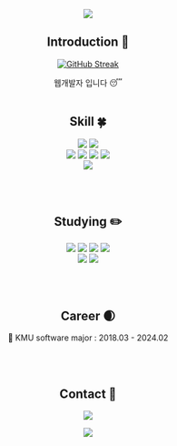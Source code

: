 <p align="center">
  <img src="https://capsule-render.vercel.app/api?type=wave&height=100&section=header&text=&fontSize=50&animation=fadeIn&color=282A36&fontColor=F8F8F2" />
</p>

<div align=center>
<!--소개-->

## Introduction :raised_hands:
<a href="https://git.io/streak-stats"><img src="https://streak-stats.demolab.com?user=sanghyun1128&theme=dracula&border_radius=5&hide_border=true&date_format=%5BY.%5Dn.j" alt="GitHub Streak" /></a>

웹개발자 입니다 :sleeping:
<br/><br/>
 
 <!--기술스택-->
  ## Skill :four_leaf_clover:
  <img src="https://img.shields.io/badge/React-20232A?style=for-the-badge&logo=react&logoColor=61DAFB" />
  <img src="https://img.shields.io/badge/styled--components-DB7093?style=for-the-badge&logo=styled-components&logoColor=white" />
  <br/>
  <img src="https://img.shields.io/badge/TypeScript-007ACC?style=for-the-badge&logo=typescript&logoColor=white" />
  <img src="https://img.shields.io/badge/JavaScript-F7DF1E?style=for-the-badge&logo=JavaScript&logoColor=white" />
  <img src="https://img.shields.io/badge/HTML5-E34F26?style=for-the-badge&logo=html5&logoColor=white" />
  <img src="https://img.shields.io/badge/CSS3-1572B6?style=for-the-badge&logo=css3&logoColor=white" />
  <br/>
  <img src="https://img.shields.io/badge/Python-3776AB?style=for-the-badge&logo=python&logoColor=white" />
  
<br/><br/>
  
 <!--공부중 -->
  ## Studying :pencil2: 
  <img src="https://img.shields.io/badge/Redux-593D88?style=for-the-badge&logo=redux&logoColor=white" />
  <img src="https://img.shields.io/badge/-React%20Query-FF4154?style=for-the-badge&logo=react%20query&logoColor=white" />
  <img src="https://img.shields.io/badge/React_Router-CA4245?style=for-the-badge&logo=react-router&logoColor=white" />
  <img src="https://img.shields.io/badge/Jest-323330?style=for-the-badge&logo=Jest&logoColor=white" />
  <br/>
  <img src="https://img.shields.io/badge/Flutter-02569B?style=for-the-badge&logo=flutter&logoColor=white" />
  <img src="https://img.shields.io/badge/Nest.js-000000?style=for-the-badge&logo=Nest.js&logoColor=white"/>

<br/><br/>

 <!--커리어 -->
  ## Career :waxing_crescent_moon: 
  :school: KMU software major : 2018.03 - 2024.02

<br/><br/>

<!--연락-->
  ## Contact :bell:
  <a href="https://mail.google.com/mail/?view=cm&amp;fs=1&amp;to=sanghyun1128@gmail.com" target="_blank">
    <img src="https://img.shields.io/badge/Gmail-D14836?style=for-the-badge&logo=gmail&logoColor=white" />
  </a>

</div>

<!--[![Top Langs](https://github-readme-stats.vercel.app/api/top-langs/?username=sanghyun1128&layout=compact&theme=dracula)](https://github.com/anuraghazra/github-readme-stats)-->

<!--[![Anurag's GitHub stats](https://github-readme-stats.vercel.app/api?username=sanghyun1128&theme=dracula)](https://github.com/anuraghazra/github-readme-stats)-->
<p align="center">
  <img src="https://capsule-render.vercel.app/api?type=wave&color=282A36&height=100&section=footer" />
</p>
